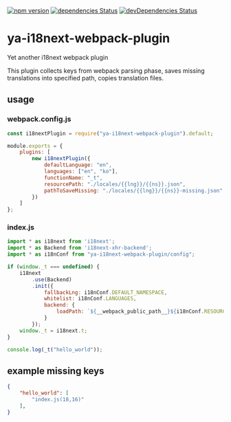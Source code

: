 [![npm version](https://badge.fury.io/js/ya-i18next-webpack-plugin.svg)](https://badge.fury.io/js/ya-i18next-webpack-plugin)
[![dependencies Status](https://david-dm.org/perlmint/ya-i18next-webpack-plugin/status.svg)](https://david-dm.org/perlmint/ya-i18next-webpack-plugin)
[![devDependencies Status](https://david-dm.org/perlmint/ya-i18next-webpack-plugin/dev-status.svg)](https://david-dm.org/perlmint/ya-i18next-webpack-plugin?type=dev)
# ya-i18next-webpack-plugin

Yet another i18next webpack plugin

This plugin collects keys from webpack parsing phase, saves missing translations into specified path, copies translation files.

## usage

### webpack.config.js
```js
const i18nextPlugin = require("ya-i18next-webpack-plugin").default;

module.exports = {
    plugins: [
        new i18nextPlugin({
            defaultLanguage: "en",
            languages: ["en", "ko"],
            functionName: "_t",
            resourcePath: "./locales/{{lng}}/{{ns}}.json",
            pathToSaveMissing: "./locales/{{lng}}/{{ns}}-missing.json"
        })
    ]
};
```

### index.js
```js
import * as i18next from 'i18next';
import * as Backend from 'i18next-xhr-backend';
import * as i18nConf from "ya-i18next-webpack-plugin/config";

if (window._t === undefined) {
	i18next
		.use(Backend)
		.init({
			fallbackLng: i18nConf.DEFAULT_NAMESPACE,
			whitelist: i18nConf.LANGUAGES,
			backend: {
				loadPath: `${__webpack_public_path__}${i18nConf.RESOURCE_PATH}`
			}
		});
	window._t = i18next.t;
}

console.log(_t("hello_world"));
```

## example missing keys

```json
{
	"hello_world": [
		"index.js(18,16)"
	],
}
```